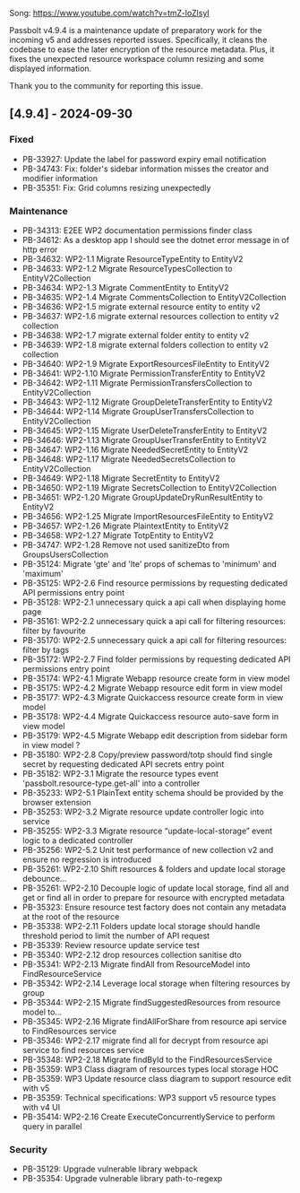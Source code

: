 Song: https://www.youtube.com/watch?v=tmZ-loZlsyI

Passbolt v4.9.4 is a maintenance update of preparatory work for the incoming v5 and addresses reported issues. Specifically, it cleans the codebase to ease the later encryption of the resource metadata. Plus, it fixes the unexpected resource workspace column resizing and some displayed information.

Thank you to the community for reporting this issue.

## [4.9.4] - 2024-09-30
### Fixed
- PB-33927: Update the label for password expiry email notification
- PB-34743: Fix: folder's sidebar information misses the creator and modifier information
- PB-35351: Fix: Grid columns resizing unexpectedly

### Maintenance
- PB-34313: E2EE WP2 documentation permissions finder class
- PB-34612: As a desktop app I should see the dotnet error message in of http error
- PB-34632: WP2-1.1 Migrate ResourceTypeEntity to EntityV2
- PB-34633: WP2-1.2 Migrate ResourceTypesCollection to EntityV2Collection
- PB-34634: WP2-1.3 Migrate CommentEntity to EntityV2
- PB-34635: WP2-1.4 Migrate CommentsCollection to EntityV2Collection
- PB-34636: WP2-1.5 migrate external resource entity to entity v2
- PB-34637: WP2-1.6 migrate external resources collection to entity v2 collection
- PB-34638: WP2-1.7 migrate external folder entity to entity v2
- PB-34639: WP2-1.8 migrate external folders collection to entity v2 collection
- PB-34640: WP2-1.9 Migrate ExportResourcesFileEntity to EntityV2
- PB-34641: WP2-1.10 Migrate PermissionTransferEntity to EntityV2
- PB-34642: WP2-1.11 Migrate PermissionTransfersCollection to EntityV2Collection
- PB-34643: WP2-1.12 Migrate GroupDeleteTransferEntity to EntityV2
- PB-34644: WP2-1.14 Migrate GroupUserTransfersCollection to EntityV2Collection
- PB-34645: WP2-1.15 Migrate UserDeleteTransferEntity to EntityV2
- PB-34646: WP2-1.13 Migrate GroupUserTransferEntity to EntityV2
- PB-34647: WP2-1.16 Migrate NeededSecretEntity to EntityV2
- PB-34648: WP2-1.17 Migrate NeededSecretsCollection to EntityV2Collection
- PB-34649: WP2-1.18 Migrate SecretEntity to EntityV2
- PB-34650: WP2-1.19 Migrate SecretsCollection to EntityV2Collection
- PB-34651: WP2-1.20 Migrate GroupUpdateDryRunResultEntity to EntityV2
- PB-34656: WP2-1.25 Migrate ImportResourcesFileEntity to EntityV2
- PB-34657: WP2-1.26 Migrate PlaintextEntity to EntityV2
- PB-34658: WP2-1.27 Migrate TotpEntity to EntityV2
- PB-34747: WP2-1.28 Remove not used sanitizeDto from GroupsUsersCollection
- PB-35124: Migrate 'gte' and 'lte' props of schemas to 'minimum' and 'maximum'
- PB-35125: WP2-2.6 Find resource permissions by requesting dedicated API permissions entry point
- PB-35128: WP2-2.1 unnecessary quick a api call when displaying home page
- PB-35161: WP2-2.2 unnecessary quick a api call for filtering resources: filter by favourite
- PB-35170: WP2-2.5 unnecessary quick a api call for filtering resources: filter by tags
- PB-35172: WP2-2.7 Find folder permissions by requesting dedicated API permissions entry point
- PB-35174: WP2-4.1 Migrate Webapp resource create form in view model
- PB-35175: WP2-4.2 Migrate Webapp resource edit form in view model
- PB-35177: WP2-4.3 Migrate Quickaccess resource create form in view model
- PB-35178: WP2-4.4 Migrate Quickaccess resource auto-save form in view model
- PB-35179: WP2-4.5 Migrate Webapp edit description from sidebar form in view model ?
- PB-35180: WP2-2.8 Copy/preview password/totp should find single secret by requesting dedicated API secrets entry point
- PB-35182: WP2-3.1 Migrate the resource types event 'passbolt.resource-type.get-all' into a controller
- PB-35233: WP2-5.1 PlainText entity schema should be provided by the browser extension
- PB-35253: WP2-3.2 Migrate resource update controller logic into service
- PB-35255: WP2-3.3 Migrate resource “update-local-storage” event logic to a dedicated controller
- PB-35256: WP2-5.2 Unit test performance of new collection v2 and ensure no regression is introduced
- PB-35261: WP2-2.10 Shift resources & folders and update local storage debounce...
- PB-35261: WP2-2.10 Decouple logic of update local storage, find all and get or find all in order to prepare for resource with encrypted metadata
- PB-35323: Ensure resource test factory does not contain any metadata at the root of the resource
- PB-35338: WP2-2.11 Folders update local storage should handle threshold period to limit the number of API request
- PB-35339: Review resource update service test
- PB-35340: WP2-2.12 drop resources collection sanitise dto
- PB-35341: WP2-2.13 Migrate findAll from ResourceModel into FindResourceService
- PB-35342: WP2-2.14 Leverage local storage when filtering resources by group
- PB-35344: WP2-2.15 Migrate findSuggestedResources from resource model to...
- PB-35345: WP2-2.16 Migrate findAllForShare from resource api service to FindResources service
- PB-35346: WP2-2.17 migrate find all for decrypt from resource api service to find resources service
- PB-35348: WP2-2.18 Migrate findById to the FindResourcesService
- PB-35359: WP3 Class diagram of resources types local storage HOC
- PB-35359: WP3 Update resource class diagram to support resource edit with v5
- PB-35359: Technical specifications: WP3 support v5 resource types with v4 UI
- PB-35414: WP2-2.16 Create ExecuteConcurrentlyService to perform query in parallel

### Security
- PB-35129: Upgrade vulnerable library webpack
- PB-35354: Upgrade vulnerable library path-to-regexp
